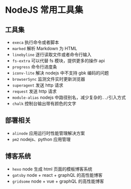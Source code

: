 # NodeJS 常用工具集

## 工具集

- `execa` 执行命令或者脚本
- `marked` 解析 Markdown 为 HTML
- `linebyline` 逐行读取文件或者命令行输入
- `fs-extra` 可以代替 fs 模块，提供更多的操作 api
- `progress` 命令行进度条
- `iconv-lite` 解决 nodejs 中不支持 gbk 编码的问题
- `browserSync` 监测文件实时更新浏览器
- `superagent` 发送 http 请求
- `request` 发送 http 请求
- `module-alias` nodejs 中路径别名，减少复杂的`../`引入方式
- `chalk` 控制台输出带有颜色的文字

## 部署相关

- `alinode` 应用运行时性能管理解决方案
- `pm2` nodejs、python 应用管理

## 博客系统

- `hexo` node 生成 html 页面的模板博客系统
- `gatsby` node + react + graphQL 的高性能博客
- `gridsome` node + vue + graphQL 的高性能博客
